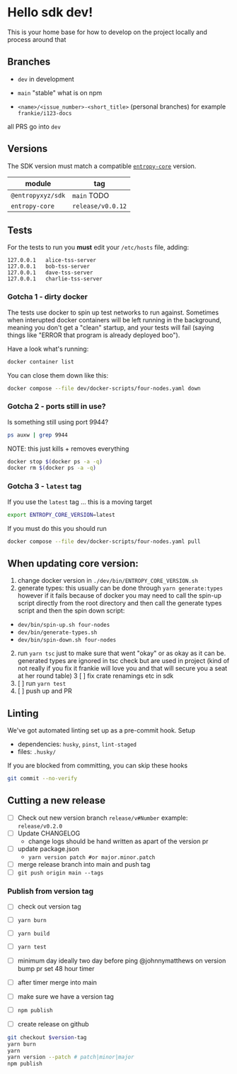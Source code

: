 # Hello sdk dev!

This is your home base for how to develop on the project locally and process around that

## Branches

- `dev`
  in development
- `main`
  "stable" what is on npm

- `<name>/<issue_number>-<short_title>` (personal branches)
  for example `frankie/i123-docs`

all PRS go into `dev`

## Versions

The SDK version must match a compatible [`entropy-core`](https://github.com/entropyxyz/entropy-core) version.

<!-- TODO: -->

| module            | tag               |
| ----------------- | ----------------- |
| `@entropyxyz/sdk` | `main` TODO       |
| `entropy-core`    | `release/v0.0.12` |


## Tests

For the tests to run you **must** edit your `/etc/hosts` file, adding:

```
127.0.0.1   alice-tss-server
127.0.0.1   bob-tss-server
127.0.0.1   dave-tss-server
127.0.0.1   charlie-tss-server
```

### Gotcha 1 - dirty docker

The tests use docker to spin up test networks to run against. Sometimes when
interupted docker containers will be left running in the background, meaning you
don't get a "clean" startup, and your tests will fail (saying things like "ERROR
that program is already deployed boo").

Have a look what's running:

```bash
docker container list
```

You can close them down like this:

```bash
docker compose --file dev/docker-scripts/four-nodes.yaml down
```

### Gotcha 2 - ports still in use?

Is something still using port 9944?

```bash
ps auxw | grep 9944
```

NOTE: this just kills + removes everything

```bash
docker stop $(docker ps -a -q)
docker rm $(docker ps -a -q)
```

### Gotcha 3 - `latest` tag

If you use the `latest` tag ... this is a moving target

```bash
export ENTROPY_CORE_VERSION=latest
```

If you must do this you should run

```bash
docker compose --file dev/docker-scripts/four-nodes.yaml pull
```

## When updating core version:

1. change docker version in `./dev/bin/ENTROPY_CORE_VERSION.sh`
2. generate types: this usually can be done through `yarn generate:types`
   however if it fails because of docker you may need to call the spin-up script
   directly from the root directory and then call the generate types script and
   then the spin down script:

- `dev/bin/spin-up.sh four-nodes`
- `dev/bin/generate-types.sh`
- `dev/bin/spin-down.sh four-nodes`

2. run `yarn tsc` just to make sure that went "okay" or as okay as it can be.
   generated types are ignored in tsc check but are used in project (kind of not
   really if you fix it frankie will love you and that will secure you a seat at
   her round table)
   3 [ ] fix crate renamings etc in sdk
3. [ ] run `yarn test`
4. [ ] push up and PR

## Linting

We've got automated linting set up as a pre-commit hook.
Setup

- dependencies: `husky`, `pinst`, `lint-staged`
- files: `.husky/`

If you are blocked from committing, you can skip these hooks

```bash
git commit --no-verify
```

## Cutting a new release

- [ ] Check out new version branch `release/v#Number` example: `release/v0.2.0`
- [ ] Update CHANGELOG
  - change logs should be hand written as apart of the version pr
- [ ] update package.json
  - `yarn version patch #or major.minor.patch`
- [ ] merge release branch into main and push tag
- [ ] `git push origin main --tags`

### Publish from version tag

- [ ] check out version tag
- [ ] `yarn burn`
- [ ] `yarn build`
- [ ] `yarn test`


  <!-- TO-DO: figure out with him an automated system -->

- [ ] minimum day ideally two day before ping @johnnymatthews on version bump pr set 48 hour timer
- [ ] after timer merge into main
- [ ] make sure we have a version tag
- [ ] `npm publish`
- [ ] create release on github

```bash
git checkout $version-tag
yarn burn
yarn
yarn version --patch # patch|minor|major
npm publish
```
